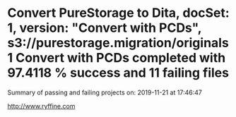 # Convert PureStorage to Dita, docSet: 1, version: "Convert with PCDs", s3://purestorage.migration/originals1 Convert with PCDs completed with 97.4118 % success and 11 failing files

Summary of passing and failing projects on: 2019-11-21 at 17:46:47

http://www.ryffine.com
